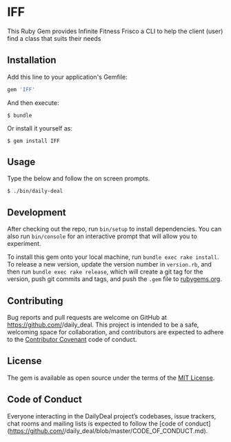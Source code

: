 # IFF

This Ruby Gem provides Infinite Fitness Frisco a CLI to help the client (user) find a class that suits their needs 

## Installation

Add this line to your application's Gemfile:

```ruby
gem 'IFF'
```

And then execute:

    $ bundle

Or install it yourself as:

    $ gem install IFF

## Usage

Type the below and follow the on screen prompts. 

    $ ./bin/daily-deal

## Development

After checking out the repo, run `bin/setup` to install dependencies. You can also run `bin/console` for an interactive prompt that will allow you to experiment.

To install this gem onto your local machine, run `bundle exec rake install`. To release a new version, update the version number in `version.rb`, and then run `bundle exec rake release`, which will create a git tag for the version, push git commits and tags, and push the `.gem` file to [rubygems.org](https://rubygems.org).

## Contributing

Bug reports and pull requests are welcome on GitHub at https://github.com/<github username>/daily_deal. This project is intended to be a safe, welcoming space for collaboration, and contributors are expected to adhere to the [Contributor Covenant](http://contributor-covenant.org) code of conduct.

## License

The gem is available as open source under the terms of the [MIT License](https://opensource.org/licenses/MIT).

## Code of Conduct

Everyone interacting in the DailyDeal project’s codebases, issue trackers, chat rooms and mailing lists is expected to follow the [code of conduct](https://github.com/<github username>/daily_deal/blob/master/CODE_OF_CONDUCT.md).
